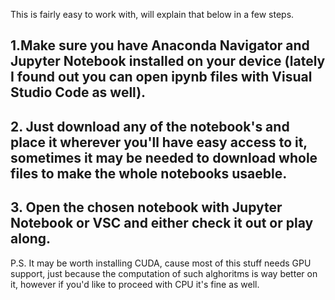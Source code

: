 This is fairly easy to work with, will explain that below in a few steps.

## 1.Make sure you have Anaconda Navigator and Jupyter Notebook installed on your device (lately I found out you can open ipynb files with Visual Studio Code as well).
## 2. Just download any of the notebook's and place it wherever you'll have easy access to it, sometimes it may be needed to download whole files to make the whole notebooks usaeble.
## 3. Open the chosen notebook with Jupyter Notebook or VSC and either check it out or play along.

P.S. It may be worth installing CUDA, cause most of this stuff needs GPU support, just because the computation of such alghoritms is way better on it, however if you'd like to proceed with CPU it's fine as well.
